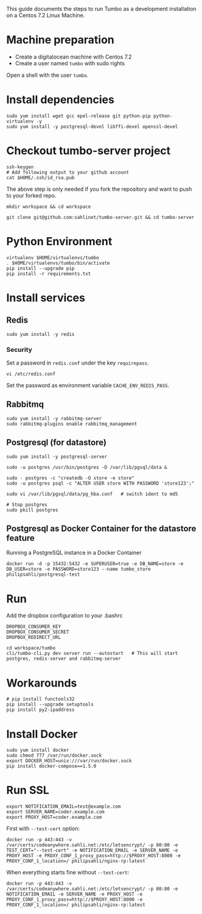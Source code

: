 This guide documents the steps to run Tumbo as a development installation on a Centos 7.2 Linux Machine.

# Machine preparation

- Create a digitalocean machine with Centos 7.2
- Create a user named `tumbo` with sudo rights

Open a shell with the user `tumbo`.

# Install dependencies

    sudo yum install wget gcc epel-release git python-pip python-virtualenv -y
    sudo yum install -y postgresql-devel libffi-devel openssl-devel

# Checkout tumbo-server project

    ssh-keygen
    # Add following output to your github account
    cat $HOME/.ssh/id_rsa.pub

The above step is only needed if you fork the repository and want to push to your forked repo.

    mkdir workspace && cd workspace

    git clone git@github.com:sahlinet/tumbo-server.git && cd tumbo-server


# Python Environment

    virtualenv $HOME/virtualenvs/tumbo
    . $HOME/virtualenvs/tumbo/bin/activate
    pip install --upgrade pip
    pip install -r requirements.txt


# Install services

## Redis

    sudo yum install -y redis

### Security

Set a password in `redis.conf` under the key `requirepass`.

    vi /etc/redis.conf

Set the password as environment variable `CACHE_ENV_REDIS_PASS`.

## Rabbitmq

    sudo yum install -y rabbitmq-server
    sudo rabbitmq-plugins enable rabbitmq_management

## Postgresql (for datastore)

    sudo yum install -y postgresql-server

    sudo -u postgres /usr/bin/postgres -D /var/lib/pgsql/data &

    sudo - postgres -c "createdb -O store -e store" 
    sudo -u postgres psql -c "ALTER USER store WITH PASSWORD 'store123';" 

    sudo vi /var/lib/pgsql/data/pg_hba.conf   # switch ident to md5

    # Stop postgres
    sudo pkill postgres

## Postgresql as Docker Container for the datastore feature

Running a PostgreSQL instance in a Docker Container

    docker run -d -p 15432:5432 -e SUPERUSER=true -e DB_NAME=store -e DB_USER=store -e PASSWORD=store123 --name tumbo_store philipsahli/postgresql-test

# Run
    
Add the dropbox configuration to your .bashrc

    DROPBOX_CONSUMER_KEY
    DROPBOX_CONSUMER_SECRET
    DROPBOX_REDIRECT_URL
    
    cd workspace/tumbo
    cli/tumbo-cli.py dev server run --autostart   # This will start postgres, redis-server and rabbitmq-server


# Workarounds

    # pip install functools32
    pip install --upgrade setuptools
    pip install py2-ipaddress

# Install Docker

    sudo yum install docker
    sudo chmod 777 /var/run/docker.sock
    export DOCKER_HOST=unix:///var/run/docker.sock
    pip install docker-compose==1.5.0

# Run SSL

    export NOTIFICATION_EMAIL=test@example.com
    export SERVER_NAME=coder.example.com
    export PROXY_HOST=coder.example.com

First with `--test-cert` option:

    docker run -p 443:443 -v /var/certs/codeanywhere.sahli.net:/etc/letsencrypt/ -p 80:80 -e TEST_CERT="--test-cert" -e NOTIFICATION_EMAIL -e SERVER_NAME -e PROXY_HOST -e PROXY_CONF_1_proxy_pass=http://$PROXY_HOST:8000 -e PROXY_CONF_1_location=/ philipsahli/nginx-rp:latest

When everything starts fine without `--test-cert`:

    docker run -p 443:443 -v /var/certs/codeanywhere.sahli.net:/etc/letsencrypt/ -p 80:80 -e NOTIFICATION_EMAIL -e SERVER_NAME -e PROXY_HOST -e PROXY_CONF_1_proxy_pass=http://$PROXY_HOST:8000 -e PROXY_CONF_1_location=/ philipsahli/nginx-rp:latest

